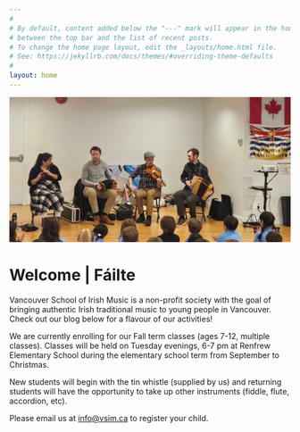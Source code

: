 ```yaml
---
#
# By default, content added below the "---" mark will appear in the home page
# between the top bar and the list of recent posts.
# To change the home page layout, edit the _layouts/home.html file.
# See: https://jekyllrb.com/docs/themes/#overriding-theme-defaults
#
layout: home
---
```


![Musicians on stage](/assets/img/claren-photo.jpg)

# Welcome | Fáilte

Vancouver School of Irish Music is a non-profit society with the goal of bringing authentic Irish traditional music to young people in Vancouver. Check out our blog below for a flavour of our activities!

We are currently enrolling for our Fall term classes (ages 7-12, multiple classes).
Classes will be held on Tuesday evenings, 6-7 pm at Renfrew Elementary School during the elementary school term from September to Christmas.

New students will begin with the tin whistle (supplied by us) and returning students will have the opportunity to take up other instruments (fiddle, flute, accordion, etc). 

Please email us at [info@vsim.ca](mailto:info@vsim.ca) to register your child.


